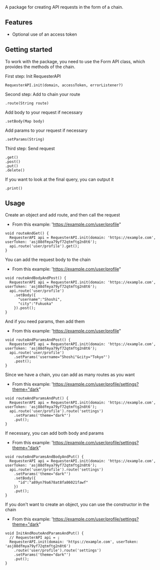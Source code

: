 A package for creating API requests in the form of a chain.

## Features

- Optional use of an access token

## Getting started

To work with the package, you need to use the Form API class, which provides the methods of the chain.

First step:
Init RequesterAPI 
```
RequesterAPI.init(domain, accessToken, errorListener?)
```

Second step:
Add to chain your route
```
.route(String route)
```

Add body to your request if necessary
```
.setBody(Map body)
```

Add params to your request if necessary
```
.setParams(String)
```

Third step:
Send request
```
.get()
.post()
.put()
.delete()
```

If you want to look at the final query, you can output it
```
.print()
```

## Usage

Create an object and add route, and then call the request
- From this example: 'https://example.com/user/profile"
```
void routeAndGet() {
  RequesterAPI api = RequesterAPI.init(domain: 'https://example.com', userToken: 'asj88dfmya79yf72qtmftg2n8t6');
  api.route('user/profile').get();
}
```

You can add the request body to the chain
- From this example: 'https://example.com/user/profile"
```
void routeAndBodyAndPost() {
  RequesterAPI api = RequesterAPI.init(domain: 'https://example.com', userToken: 'asj88dfmya79yf72qtmftg2n8t6');
  api.route('user/profile')
    .setBody({
      "username":"Shoshi",
      "city":"Fukuoka"
    }).post();
}
```

And if you need params, then add them
- From this example: 'https://example.com/user/profile"
```
void routeAndParamsAndPost() {
  RequesterAPI api = RequesterAPI.init(domain: 'https://example.com', userToken: 'asj88dfmya79yf72qtmftg2n8t6');
  api.route('user/profile')
    .setParams('username="Shoshi"&city="Tokyo"')
    .post();
}
```

Since we have a chain, you can add as many routes as you want
- From this example: 'https://example.com/user/profile/settings?theme="dark"
```
void routeAndParamsAndPut() {
  RequesterAPI api = RequesterAPI.init(domain: 'https://example.com', userToken: 'asj88dfmya79yf72qtmftg2n8t6');
  api.route('user/profile').route('settings')
    .setParams('theme="dark"')
    .put();
}
```

If necessary, you can add both body and params
- From this example: 'https://example.com/user/profile/settings?theme="dark"
```
void routeAndParamsAndBodyAndPut() {
  RequesterAPI api = RequesterAPI.init(domain: 'https://example.com', userToken: 'asj88dfmya79yf72qtmftg2n8t6');
  api.route('user/profile').route('settings')
    .setParams('theme="dark"')
    .setBody({
      "id":"a89yn79a678at8fa86021fawf"
    })
    .put();
}
```

If you don't want to create an object, you can use the constructor in the chain
- From this example: 'https://example.com/user/profile/settings?theme="dark"
```
void InitAndRouteAndParamsAndPut() {
  // RequesterAPI api = ;
  RequesterAPI.init(domain: 'https://example.com', userToken: 'asj88dfmya79yf72qtmftg2n8t6')
    .route('user/profile').route('settings')
    .setParams('theme="dark"')
    .put();
}
```